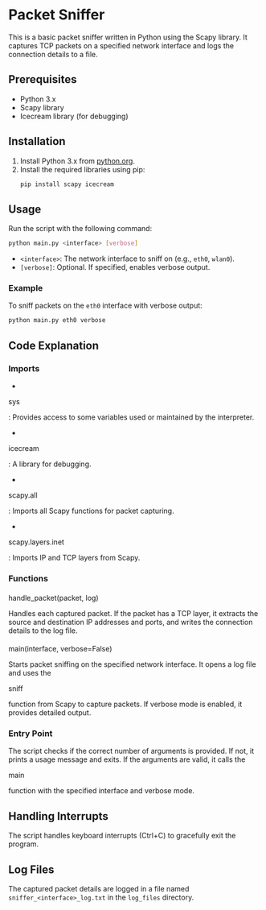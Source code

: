 # Packet Sniffer

This is a basic packet sniffer written in Python using the Scapy library. It captures TCP packets on a specified network interface and logs the connection details to a file.

## Prerequisites

- Python 3.x
- Scapy library
- Icecream library (for debugging)

## Installation

1. Install Python 3.x from [python.org](https://www.python.org/).
2. Install the required libraries using pip:
   ```sh
   pip install scapy icecream
   ```

## Usage

Run the script with the following command:

```sh
python main.py <interface> [verbose]
```

- `<interface>`: The network interface to sniff on (e.g., `eth0`, `wlan0`).
- `[verbose]`: Optional. If specified, enables verbose output.

### Example

To sniff packets on the `eth0` interface with verbose output:

```sh
python main.py eth0 verbose
```

## Code Explanation

### Imports

-

sys

: Provides access to some variables used or maintained by the interpreter.

-

icecream

: A library for debugging.

-

scapy.all

: Imports all Scapy functions for packet capturing.

-

scapy.layers.inet

: Imports IP and TCP layers from Scapy.

### Functions

####

handle_packet(packet, log)

Handles each captured packet. If the packet has a TCP layer, it extracts the source and destination IP addresses and ports, and writes the connection details to the log file.

####

main(interface, verbose=False)

Starts packet sniffing on the specified network interface. It opens a log file and uses the

sniff

function from Scapy to capture packets. If verbose mode is enabled, it provides detailed output.

### Entry Point

The script checks if the correct number of arguments is provided. If not, it prints a usage message and exits. If the arguments are valid, it calls the

main

function with the specified interface and verbose mode.

## Handling Interrupts

The script handles keyboard interrupts (Ctrl+C) to gracefully exit the program.

## Log Files

The captured packet details are logged in a file named `sniffer_<interface>_log.txt` in the `log_files` directory.
